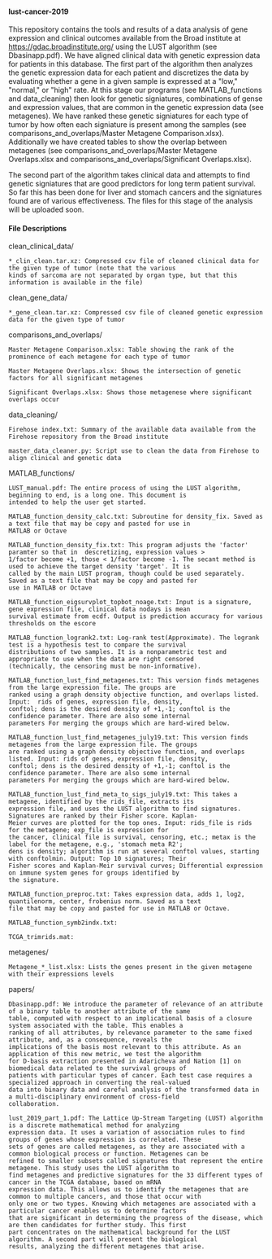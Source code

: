 #### lust-cancer-2019 ####
This repository contains the tools and results of a data analysis of gene expression and clinical outcomes available from the Broad institute at https://gdac.broadinstitute.org/ using the LUST algorithm (see Dbasinapp.pdf). We have aligned clinical data with genetic expression data for patients in this database. The first part of the algorithm then analyzes the genetic expression data for each patient and discretizes the data by evaluating whether a gene in a given sample is expressed at a "low," "normal," or "high" rate. At this stage our programs (see MATLAB_functions and data_cleaning) then look for genetic signiatures, combinations of gense and expression values, that are common in the genetic expression data (see metagenes). We have ranked these genetic signiatures for each type of tumor by how often each signiature is present among the samples (see comparisons_and_overlaps/Master Metagene Comparison.xlsx). Additionally we have created tables to show the overlap between metagenes (see comparisons_and_overlaps/Master Metagene Overlaps.xlsx and comparisons_and_overlaps/Significant Overlaps.xlsx).

The second part of the algorithm takes clinical data and attempts to find genetic signiatures that are good predictors for long term patient survival. So far this has been done for liver and stomach cancers and the signiatures found are of various effectiveness. The files for this stage of the analysis will be uploaded soon.


#### File Descriptions ####

clean_clinical_data/

	*_clin_clean.tar.xz: Compressed csv file of cleaned clinical data for the given type of tumor (note that the various
	kinds of sarcoma are not separated by organ type, but that this information is available in the file)

clean_gene_data/

	*_gene_clean.tar.xz: Compressed csv file of cleaned genetic expression data for the given type of tumor

comparisons_and_overlaps/

	Master Metagene Comparison.xlsx: Table showing the rank of the prominence of each metagene for each type of tumor

	Master Metagene Overlaps.xlsx: Shows the intersection of genetic factors for all significant metagenes

	Significant Overlaps.xlsx: Shows those metagenese where significant overlaps occur

data_cleaning/

	Firehose index.txt: Summary of the available data available from the Firehose repository from the Broad institute

	master_data_cleaner.py: Script use to clean the data from Firehose to align clinical and genetic data

MATLAB_functions/

	LUST_manual.pdf: The entire process of using the LUST algorithm, beginning to end, is a long one. This document is
	intended to help the user get started.

	MATLAB_function_density_calc.txt: Subroutine for density_fix. Saved as a text file that may be copy and pasted for use in
	MATLAB or Octave

	MATLAB_function_density_fix.txt: This program adjusts the 'factor' paramter so that in 	descretizing, expression values >
	1/factor become +1, those < 1/factor become -1. The secant method is used to achieve the target density 'target'. It is 
	called by the main LUST program, though could be used separately. Saved as a text file that may be copy and pasted for
	use in MATLAB or Octave

	MATLAB_function_eigsurvplot_topbot_noage.txt: Input is a signature, gene expression file, clinical data nodays is mean
	survival estimate from ecdf. Output is prediction accuracy for various thresholds on the escore

	MATLAB_function_logrank2.txt: Log-rank test(Approximate). The logrank test is a hypothesis test to compare the survival
	distributions of two samples. It is a nonparametric test and appropriate to use when the data are right censored
	(technically, the censoring must be non-informative).
	
	MATLAB_function_lust_find_metagenes.txt: This version finds metagenes from the large expression file. The groups are
	ranked using a graph density objective function, and overlaps listed. Input:  rids of genes, expression file, density,
	conftol; dens is the desired density of +1,-1; conftol is the confidence parameter. There are also some	internal
	parameters For merging the groups which are hard-wired below.

	MATLAB_function_lust_find_metagenes_july19.txt: This version finds metagenes from the large expression file. The groups
	are ranked using a graph density objective function, and overlaps listed. Input: rids of genes, expression file, density,
	conftol; dens is the desired density of +1,-1; conftol is the confidence parameter. There are also some	internal
	parameters For merging the groups which are hard-wired below.

	MATLAB_function_lust_find_meta_to_sigs_july19.txt: This takes a metagene, identified by the rids_file, extracts its
	expression file, and uses the LUST algorithm to find signatures. Signatures are ranked by their Fisher score. Kaplan-
	Meier curves are plotted for the top ones. Input: rids_file is rids for the metagene; exp_file is expression for
	the cancer, clinical file is survival, censoring, etc.; metax is the label for the metagene, e.g., 'stomach meta R2';
	dens is density; algorithm is run at several conftol values, starting with conftolmin. Output: Top 10 signatures; Their
	Fisher scores and Kaplan-Meir survival curves; Differential expression on immune system genes for groups identified by
	the signature.

	MATLAB_function_preproc.txt: Takes expression data, adds 1, log2, quantilenorm, center, frobenius norm. Saved as a text
	file that may be copy and pasted for use in MATLAB or Octave.

	MATLAB_function_symb2indx.txt: 

	TCGA_trimrids.mat:

metagenes/

	Metagene_*_list.xlsx: Lists the genes present in the given metagene with their expressions levels

papers/

	Dbasinapp.pdf: We introduce the parameter of relevance of an attribute of a binary table to another attribute of the same
	table, computed with respect to an implicational basis of a closure system associated with the table. This enables a
	ranking of all attributes, by relevance parameter to the same fixed attribute, and, as a consequence, reveals the
	implications of the basis most relevant to this attribute. As an application of this new metric, we test the algorithm
	for D-basis extraction presented in Adaricheva and Nation [1] on biomedical data related to the survival groups of
	patients with particular types of cancer. Each test case requires a specialized approach in converting the real-valued
	data into binary data and careful analysis of the transformed data in a multi-disciplinary environment of cross-field
	collaboration.

	lust_2019_part_1.pdf: The Lattice Up-Stream Targeting (LUST) algorithm is a discrete mathematical method for analyzing
	expression data. It uses a variation of association rules to find groups of genes whose expression is correlated. These
	sets of genes are called metagenes, as they are associated with a common biological process or function. Metagenes can be
	refined to smaller subsets called signatures that represent the entire metagene. This study uses the LUST algorithm to
	find metagenes and predictive signatures for the 33 different types of cancer in the TCGA database, based on mRNA
	expression data. This allows us to identify the metagenes that are common to multiple cancers, and those that occur with
	only one or two types. Knowing which metagenes are associated with a particular cancer enables us to determine factors
	that are significant in determining the progress of the disease, which are then candidates for further study. This first
	part concentrates on the mathematical background for the LUST algorithm. A second part will present the biological
	results, analyzing the different metagenes that arise.
